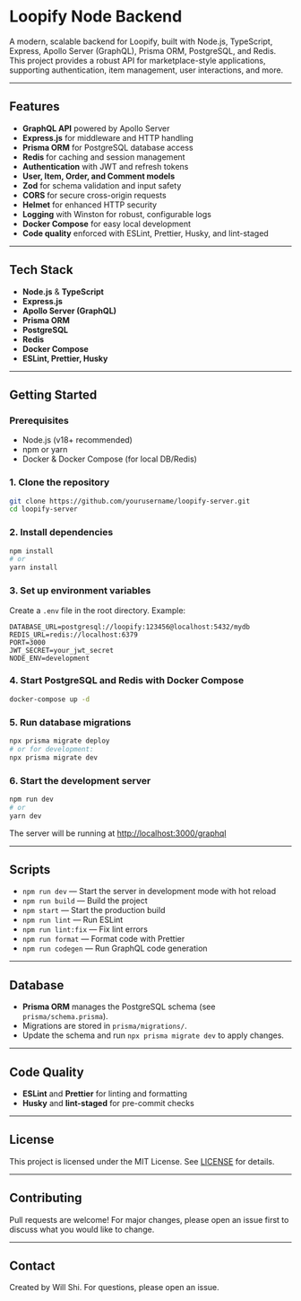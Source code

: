 # Loopify Node Backend

A modern, scalable backend for Loopify, built with Node.js, TypeScript, Express, Apollo Server (GraphQL), Prisma ORM, PostgreSQL, and Redis. This project provides a robust API for marketplace-style applications, supporting authentication, item management, user interactions, and more.

---

## Features

- **GraphQL API** powered by Apollo Server
- **Express.js** for middleware and HTTP handling
- **Prisma ORM** for PostgreSQL database access
- **Redis** for caching and session management
- **Authentication** with JWT and refresh tokens
- **User, Item, Order, and Comment models**
- **Zod** for schema validation and input safety
- **CORS** for secure cross-origin requests
- **Helmet** for enhanced HTTP security
- **Logging** with Winston for robust, configurable logs
- **Docker Compose** for easy local development
- **Code quality** enforced with ESLint, Prettier, Husky, and lint-staged

---

## Tech Stack

- **Node.js** & **TypeScript**
- **Express.js**
- **Apollo Server (GraphQL)**
- **Prisma ORM**
- **PostgreSQL**
- **Redis**
- **Docker Compose**
- **ESLint, Prettier, Husky**

---

## Getting Started

### Prerequisites

- Node.js (v18+ recommended)
- npm or yarn
- Docker & Docker Compose (for local DB/Redis)

### 1. Clone the repository

```bash
git clone https://github.com/yourusername/loopify-server.git
cd loopify-server
```

### 2. Install dependencies

```bash
npm install
# or
yarn install
```

### 3. Set up environment variables

Create a `.env` file in the root directory. Example:

```env
DATABASE_URL=postgresql://loopify:123456@localhost:5432/mydb
REDIS_URL=redis://localhost:6379
PORT=3000
JWT_SECRET=your_jwt_secret
NODE_ENV=development
```

### 4. Start PostgreSQL and Redis with Docker Compose

```bash
docker-compose up -d
```

### 5. Run database migrations

```bash
npx prisma migrate deploy
# or for development:
npx prisma migrate dev
```

### 6. Start the development server

```bash
npm run dev
# or
yarn dev
```

The server will be running at [http://localhost:3000/graphql](http://localhost:3000/graphql)

---

## Scripts

- `npm run dev` — Start the server in development mode with hot reload
- `npm run build` — Build the project
- `npm start` — Start the production build
- `npm run lint` — Run ESLint
- `npm run lint:fix` — Fix lint errors
- `npm run format` — Format code with Prettier
- `npm run codegen` — Run GraphQL code generation

---

## Database

- **Prisma ORM** manages the PostgreSQL schema (see `prisma/schema.prisma`).
- Migrations are stored in `prisma/migrations/`.
- Update the schema and run `npx prisma migrate dev` to apply changes.

---

## Code Quality

- **ESLint** and **Prettier** for linting and formatting
- **Husky** and **lint-staged** for pre-commit checks

---

## License

This project is licensed under the MIT License. See [LICENSE](./LICENSE) for details.

---

## Contributing

Pull requests are welcome! For major changes, please open an issue first to discuss what you would like to change.

---

## Contact

Created by Will Shi. For questions, please open an issue.
